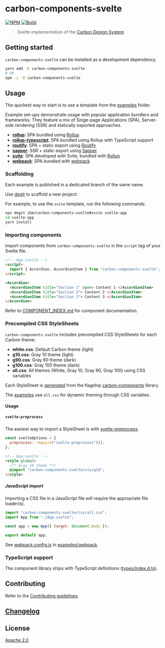 # carbon-components-svelte

[![NPM][npm]][npm-url]
[![Build][build]][build-badge]

> Svelte implementation of the [Carbon Design System](https://github.com/carbon-design-system)

## Getting started

`carbon-components-svelte` can be installed as a development dependency.

```bash
yarn add -D carbon-components-svelte
# OR
npm -i -D carbon-components-svelte
```

## Usage

The quickest way to start is to use a template from the [examples](examples/) folder.

Example set-ups demonstrate usage with popular application bundlers and frameworks. They feature a mix of Singe-page Applications (SPA), Server-side rendering (SSR) and statically exported approaches.

- **[rollup](examples/rollup/)**: SPA bundled using [Rollup](https://github.com/rollup/rollup)
- **[rollup-typescript](examples/rollup-typescript/)**: SPA bundled using Rollup with TypeScript support
- **[routify](examples/routify/)**: SPA + static export using [Routify](https://github.com/roxiness/routify)
- **[sapper](examples/sapper/)**: SSR + static export using [Sapper](https://github.com/sveltejs/sapper)
- **[svite](examples/svite/)**: SPA developed with Svite, bundled with [Rollup](https://github.com/rollup/rollup)
- **[webpack](examples/webpack/)**: SPA bundled with [webpack](https://github.com/webpack/webpack)

### Scaffolding

Each example is published in a dedicated branch of the same name.

Use [degit](https://github.com/Rich-Harris/degit) to scaffold a new project:

For example, to use the `svite` template, run the following commands:

```sh
npx degit ibm/carbon-components-svelte#svite svelte-app
cd svelte-app
yarn install
```

### Importing components

Import components from `carbon-components-svelte` in the `script` tag of your Svelte file.

```html
<!-- App.svelte -->
<script>
  import { Accordion, AccordionItem } from "carbon-components-svelte";
</script>

<Accordion>
  <AccordionItem title="Section 1" open> Content 1 </AccordionItem>
  <AccordionItem title="Section 2"> Content 2 </AccordionItem>
  <AccordionItem title="Section 3"> Content 3 </AccordionItem>
</Accordion>
```

Refer to [COMPONENT_INDEX.md](COMPONENT_INDEX.md) for component documentation.

### Precompiled CSS StyleSheets

`carbon-components-svelte` includes precompiled CSS StyleSheets for each Carbon theme:

- **white.css**: Default Carbon theme (light)
- **g10.css**: Gray 10 theme (light)
- **g90.css**: Gray 90 theme (dark)
- **g100.css**: Gray 100 theme (dark)
- **all.css**: All themes (White, Gray 10, Gray 90, Gray 100) using CSS variables

Each StyleSheet is [generated](scripts/build-css.js) from the flagship [carbon-components](https://github.com/carbon-design-system/carbon/tree/master/packages/components) library.

The [examples](examples/) use `all.css` for dynamic theming through CSS variables.

#### Usage

##### `svelte-preprocess`

The easiest way to import a StyleSheet is with [svelte-preprocess](https://github.com/sveltejs/svelte-preprocess).

```js
const svelteOptions = {
  preprocess: require("svelte-preprocess")(),
};
```

```html
<!-- App.svelte -->
<style global>
  /** Gray 10 theme **/
  @import "carbon-components-svelte/css/g10";
</style>
```

##### JavaScript import

Importing a CSS file in a JavaScript file will require the appropriate file loader(s).

```js
import "carbon-components-svelte/css/all.css";
import App from "./App.svelte";

const app = new App({ target: document.body });

export default app;
```

See [webpack.config.js](examples/webpack/webpack.config.js) in [examples/webpack](examples/webpack).

### TypeScript support

The component library ships with TypeScript definitions ([types/index.d.ts](types/index.d.ts)).

## Contributing

Refer to the [Contributing guidelines](CONTRIBUTING.md).

## [Changelog](CHANGELOG.md)

## License

[Apache 2.0](LICENSE)

[npm]: https://img.shields.io/npm/v/carbon-components-svelte.svg?color=blue
[npm-url]: https://npmjs.com/package/carbon-components-svelte
[build]: https://travis-ci.com/ibm/carbon-components-svelte.svg?branch=master
[build-badge]: https://travis-ci.com/ibm/carbon-components-svelte
